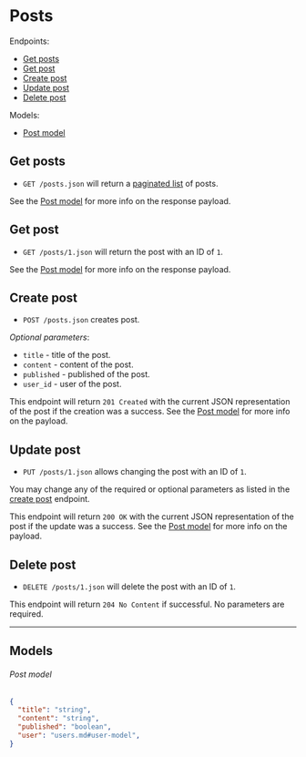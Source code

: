 # Posts

Endpoints:

- [Get posts](#get-posts)
- [Get post](#get-post)
- [Create post](#create-post)
- [Update post](#update-post)
- [Delete post](#delete-post)

Models:

- [Post model](#post-model)

## Get posts

- `GET /posts.json` will return a [paginated list](../README.md#pagination) of posts.

<!--
_Optional query parameters_:

* `attribute1` - when set to true, will only return resources that...
* `attribute2` - when set to true, will only return resources that...
-->

See the [Post model](#post-model) for more info on the response payload.

## Get post

- `GET /posts/1.json` will return the post with an ID of `1`.

See the [Post model](#post-model) for more info on the response payload.

## Create post

- `POST /posts.json` creates post.

<!--
**Required parameters**:

* `title` - title of the post.
* `content` - content of the post.
* `published` - published of the post.
* `user_id` - user of the post.
-->

_Optional parameters_:

* `title` - title of the post.
* `content` - content of the post.
* `published` - published of the post.
* `user_id` - user of the post.

This endpoint will return `201 Created` with the current JSON representation of the post if the creation was a success. See the [Post model](#post-model) for more info on the payload.

## Update post

- `PUT /posts/1.json` allows changing the post with an ID of `1`.

You may change any of the required or optional parameters as listed in the [create post](#create-post) endpoint.

This endpoint will return `200 OK` with the current JSON representation of the post if the update was a success. See the [Post model](#post-model) for more info on the payload.

## Delete post

- `DELETE /posts/1.json` will delete the post with an ID of `1`.

This endpoint will return `204 No Content` if successful. No parameters are required.

---

## Models

###### Post model

```json
{
  "title": "string",
  "content": "string",
  "published": "boolean",
  "user": "users.md#user-model",
}
```
